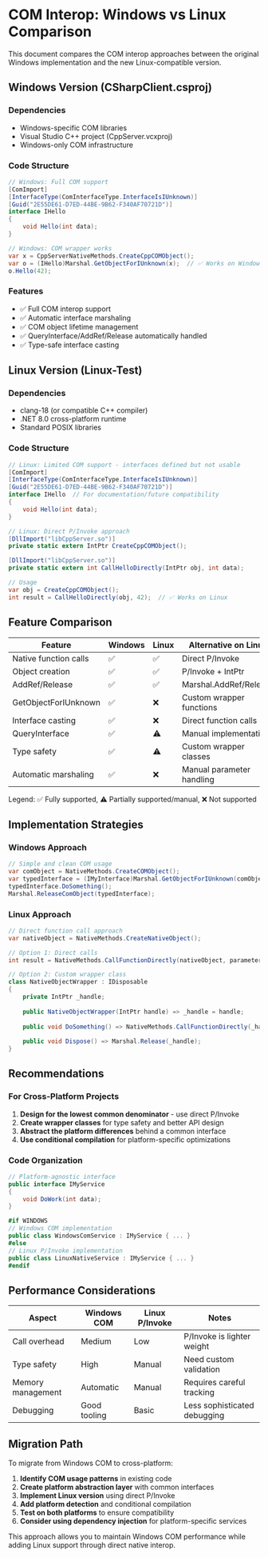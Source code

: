 # COM Interop: Windows vs Linux Comparison

This document compares the COM interop approaches between the original Windows implementation and the new Linux-compatible version.

## Windows Version (CSharpClient.csproj)

### Dependencies
- Windows-specific COM libraries
- Visual Studio C++ project (CppServer.vcxproj)
- Windows-only COM infrastructure

### Code Structure
```csharp
// Windows: Full COM support
[ComImport]
[InterfaceType(ComInterfaceType.InterfaceIsIUnknown)]
[Guid("2E55DE61-D7ED-44BE-9B62-F340AF70721D")]
interface IHello
{
    void Hello(int data);
}

// Windows: COM wrapper works
var x = CppServerNativeMethods.CreateCppCOMObject();
var o = (IHello)Marshal.GetObjectForIUnknown(x);  // ✅ Works on Windows
o.Hello(42);
```

### Features
- ✅ Full COM interop support
- ✅ Automatic interface marshaling
- ✅ COM object lifetime management
- ✅ QueryInterface/AddRef/Release automatically handled
- ✅ Type-safe interface casting

## Linux Version (Linux-Test)

### Dependencies
- clang-18 (or compatible C++ compiler)
- .NET 8.0 cross-platform runtime
- Standard POSIX libraries

### Code Structure
```csharp
// Linux: Limited COM support - interfaces defined but not usable
[ComImport]
[InterfaceType(ComInterfaceType.InterfaceIsIUnknown)]
[Guid("2E55DE61-D7ED-44BE-9B62-F340AF70721D")]
interface IHello  // For documentation/future compatibility
{
    void Hello(int data);
}

// Linux: Direct P/Invoke approach
[DllImport("libCppServer.so")]
private static extern IntPtr CreateCppCOMObject();

[DllImport("libCppServer.so")]
private static extern int CallHelloDirectly(IntPtr obj, int data);

// Usage
var obj = CreateCppCOMObject();
int result = CallHelloDirectly(obj, 42);  // ✅ Works on Linux
```

## Feature Comparison

| Feature | Windows | Linux | Alternative on Linux |
|---------|---------|-------|---------------------|
| Native function calls | ✅ | ✅ | Direct P/Invoke |
| Object creation | ✅ | ✅ | P/Invoke + IntPtr |
| AddRef/Release | ✅ | ✅ | Marshal.AddRef/Release |
| GetObjectForIUnknown | ✅ | ❌ | Custom wrapper functions |
| Interface casting | ✅ | ❌ | Direct function calls |
| QueryInterface | ✅ | ⚠️ | Manual implementation |
| Type safety | ✅ | ⚠️ | Custom wrapper classes |
| Automatic marshaling | ✅ | ❌ | Manual parameter handling |

Legend: ✅ Fully supported, ⚠️ Partially supported/manual, ❌ Not supported

## Implementation Strategies

### Windows Approach
```csharp
// Simple and clean COM usage
var comObject = NativeMethods.CreateCOMObject();
var typedInterface = (IMyInterface)Marshal.GetObjectForIUnknown(comObject);
typedInterface.DoSomething();
Marshal.ReleaseComObject(typedInterface);
```

### Linux Approach  
```csharp
// Direct function call approach
var nativeObject = NativeMethods.CreateNativeObject();

// Option 1: Direct calls
int result = NativeMethods.CallFunctionDirectly(nativeObject, parameters);

// Option 2: Custom wrapper class
class NativeObjectWrapper : IDisposable
{
    private IntPtr _handle;
    
    public NativeObjectWrapper(IntPtr handle) => _handle = handle;
    
    public void DoSomething() => NativeMethods.CallFunctionDirectly(_handle, ...);
    
    public void Dispose() => Marshal.Release(_handle);
}
```

## Recommendations

### For Cross-Platform Projects
1. **Design for the lowest common denominator** - use direct P/Invoke
2. **Create wrapper classes** for type safety and better API design
3. **Abstract the platform differences** behind a common interface
4. **Use conditional compilation** for platform-specific optimizations

### Code Organization
```csharp
// Platform-agnostic interface
public interface IMyService 
{
    void DoWork(int data);
}

#if WINDOWS
// Windows COM implementation
public class WindowsComService : IMyService { ... }
#else
// Linux P/Invoke implementation  
public class LinuxNativeService : IMyService { ... }
#endif
```

## Performance Considerations

| Aspect | Windows COM | Linux P/Invoke | Notes |
|--------|-------------|----------------|-------|
| Call overhead | Medium | Low | P/Invoke is lighter weight |
| Type safety | High | Manual | Need custom validation |
| Memory management | Automatic | Manual | Requires careful tracking |
| Debugging | Good tooling | Basic | Less sophisticated debugging |

## Migration Path

To migrate from Windows COM to cross-platform:

1. **Identify COM usage patterns** in existing code
2. **Create platform abstraction layer** with common interfaces
3. **Implement Linux version** using direct P/Invoke
4. **Add platform detection** and conditional compilation
5. **Test on both platforms** to ensure compatibility
6. **Consider using dependency injection** for platform-specific services

This approach allows you to maintain Windows COM performance while adding Linux support through direct native interop.
